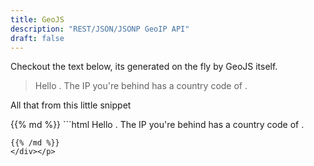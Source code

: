 ```yaml
---
title: GeoJS
description: "REST/JSON/JSONP GeoIP API"
draft: false
---
```


<p>Checkout the text below, its generated on the fly by GeoJS itself.</p>

<blockquote><p>Hello <span id="user_ip"><i class="fa fa-cog fa-spin"></i></span>. The IP you're behind has a country code of <span id="user_countrycode"><i class="fa fa-cog fa-spin"></i></span>.</p></blockquote>

<p>All that from this little snippet</p>

<p><div class="text-left">
{{% md %}}
```html
Hello <span id="user_ip"><i class="fa fa-cog fa-spin"></i></span>. The IP you're behind has a country code of <span id="user_countrycode"><i class="fa fa-cog fa-spin"></i></span>.

<script type="application/javascript">
    function geoip(json){
        var userip      = document.getElementById("user_ip");
        var countrycode = document.getElementById("user_countrycode");
        userip.textContent      = json.ip;
        countrycode.textContent = json.country_code;
    }
</script>
<script async src="https://get.geojs.io/v1/ip/geo.js"></script>
```
{{% /md %}}
</div></p>
